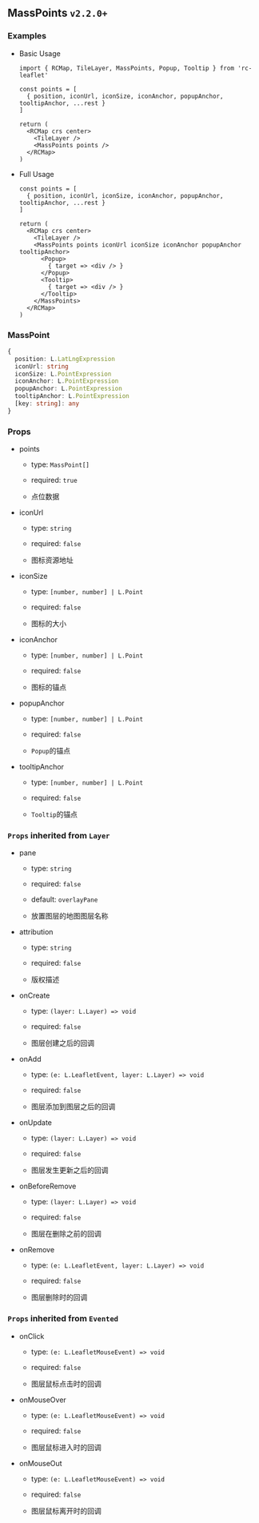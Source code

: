## MassPoints `v2.2.0+`

### Examples

- Basic Usage

  ```tsx
  import { RCMap, TileLayer, MassPoints, Popup, Tooltip } from 'rc-leaflet'

  const points = [
    { position, iconUrl, iconSize, iconAnchor, popupAnchor, tooltipAnchor, ...rest }
  ]

  return (
    <RCMap crs center>
      <TileLayer />
      <MassPoints points />
    </RCMap>
  )
  ```

- Full Usage

  ```tsx
  const points = [
    { position, iconUrl, iconSize, iconAnchor, popupAnchor, tooltipAnchor, ...rest }
  ]

  return (
    <RCMap crs center>
      <TileLayer />
      <MassPoints points iconUrl iconSize iconAnchor popupAnchor tooltipAnchor>
        <Popup>
          { target => <div /> }
        </Popup>
        <Tooltip>
          { target => <div /> }
        </Tooltip>
      </MassPoints>
    </RCMap>
  )
  ```

### MassPoint

```ts
{
  position: L.LatLngExpression
  iconUrl: string
  iconSize: L.PointExpression
  iconAnchor: L.PointExpression
  popupAnchor: L.PointExpression
  tooltipAnchor: L.PointExpression
  [key: string]: any
}
```

### Props

- points

  - type: `MassPoint[]`

  - required: `true`

  - 点位数据

- iconUrl

  - type: `string`

  - required: `false`

  - 图标资源地址

- iconSize

  - type: `[number, number] | L.Point`

  - required: `false`

  - 图标的大小

- iconAnchor

  - type: `[number, number] | L.Point`

  - required: `false`

  - 图标的锚点

- popupAnchor

  - type: `[number, number] | L.Point`

  - required: `false`

  - `Popup`的锚点

- tooltipAnchor

  - type: `[number, number] | L.Point`

  - required: `false`

  - `Tooltip`的锚点

### `Props` inherited from `Layer`

- pane

  - type: `string`

  - required: `false`

  - default: `overlayPane`

  - 放置图层的地图图层名称

- attribution

  - type: `string`

  - required: `false`

  - 版权描述

- onCreate

  - type: `(layer: L.Layer) => void`

  - required: `false`

  - 图层创建之后的回调

- onAdd

  - type: `(e: L.LeafletEvent, layer: L.Layer) => void`

  - required: `false`

  - 图层添加到图层之后的回调

- onUpdate

  - type: `(layer: L.Layer) => void`

  - required: `false`

  - 图层发生更新之后的回调

- onBeforeRemove

  - type: `(layer: L.Layer) => void`

  - required: `false`

  - 图层在删除之前的回调

- onRemove

  - type: `(e: L.LeafletEvent, layer: L.Layer) => void`

  - required: `false`

  - 图层删除时的回调

### `Props` inherited from `Evented`

- onClick

  - type: `(e: L.LeafletMouseEvent) => void`

  - required: `false`

  - 图层鼠标点击时的回调

- onMouseOver

  - type: `(e: L.LeafletMouseEvent) => void`

  - required: `false`

  - 图层鼠标进入时的回调

- onMouseOut

  - type: `(e: L.LeafletMouseEvent) => void`

  - required: `false`

  - 图层鼠标离开时的回调
